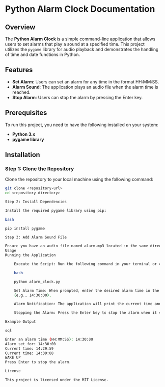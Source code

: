 # Python Alarm Clock Documentation

## Overview

The **Python Alarm Clock** is a simple command-line application that allows users to set alarms that play a sound at a specified time. This project utilizes the `pygame` library for audio playback and demonstrates the handling of time and date functions in Python.

## Features

- **Set Alarm**: Users can set an alarm for any time in the format HH:MM:SS.
- **Alarm Sound**: The application plays an audio file when the alarm time is reached.
- **Stop Alarm**: Users can stop the alarm by pressing the Enter key.

## Prerequisites

To run this project, you need to have the following installed on your system:

- **Python 3.x**
- **pygame library**

## Installation

### Step 1: Clone the Repository

Clone the repository to your local machine using the following command:

```bash
git clone <repository-url>
cd <repository-directory>

Step 2: Install Dependencies

Install the required pygame library using pip:

bash

pip install pygame

Step 3: Add Alarm Sound File

Ensure you have an audio file named alarm.mp3 located in the same directory as the script. You can use any MP3 file of your choice by renaming it to alarm.mp3.
Usage
Running the Application

    Execute the Script: Run the following command in your terminal or command prompt:

    bash

    python alarm_clock.py

    Set Alarm Time: When prompted, enter the desired alarm time in the format HH:MM
    (e.g., 14:30:00).

    Alarm Notification: The application will print the current time and notify you when the alarm goes off.

    Stopping the Alarm: Press the Enter key to stop the alarm when it sounds.

Example Output

sql

Enter an alarm time (HH:MM:SS): 14:30:00
Alarm set for: 14:30:00
Current time: 14:29:59
Current time: 14:30:00
WAKE UP
Press Enter to stop the alarm.

License

This project is licensed under the MIT License.